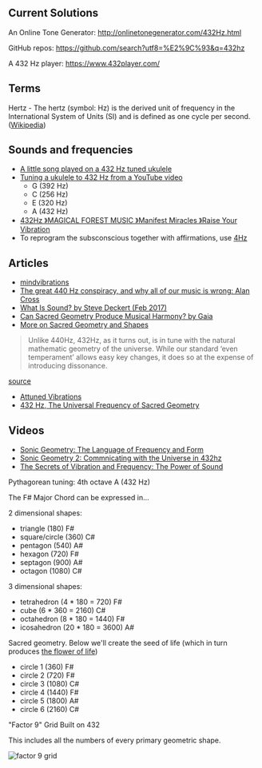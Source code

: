 ## Current Solutions

An Online Tone Generator: http://onlinetonegenerator.com/432Hz.html

GitHub repos: https://github.com/search?utf8=%E2%9C%93&q=432hz

A 432 Hz player: https://www.432player.com/

## Terms

Hertz - The hertz (symbol: Hz) is the derived unit of frequency in the International System of Units (SI) and is defined as one cycle per second. ([Wikipedia](https://en.wikipedia.org/wiki/Hertz))

## Sounds and frequencies

- [A little song played on a 432 Hz tuned ukulele](https://www.youtube.com/watch?v=ds8tNDWFCbQ)
- [Tuning a ukulele to 432 Hz from a YouTube video](https://www.youtube.com/watch?v=zWL0C18u3pk)
  - G (392 Hz)
  - C (256 Hz)
  - E (320 Hz)
  - A (432 Hz)
- [432Hz 》MAGICAL FOREST MUSIC 》Manifest Miracles 》Raise Your Vibration](https://www.youtube.com/watch?v=L2PQKda8bj0)
- To reprogram the subsconscious together with affirmations, use [4Hz](https://www.youtube.com/watch?v=BZyGxL2FnVU)

## Articles

- [mindvibrations](https://www.mindvibrations.com/432-hz/)
- [The great 440 Hz conspiracy, and why all of our music is wrong: Alan Cross](https://globalnews.ca/news/4194106/440-hz-conspiracy-music/)
- [What Is Sound? by Steve Deckert (Feb 2017)](http://www.decware.com/newsite/DECWARESOUND.pdf)
- [Can Sacred Geometry Produce Musical Harmony? by Gaia](https://www.gaia.com/article/can-sacred-geometry-produce-musical-harmony)
- [More on Sacred Geometry and Shapes](https://www.consciousawareness.info/sacred-geometry)
> Unlike 440Hz, 432Hz, as it turns out, is in tune with the natural mathematic geometry of the universe. While our standard ‘even temperament’ allows easy key changes, it does so at the expense of introducing dissonance.

[source](https://www.strymon.net/this-weeks-favorite-midnights-ocean-and-bluesky/)

- [Attuned Vibrations](https://attunedvibrations.com/432hz/)
- [432 Hz, The Universal Frequency of Sacred Geometry](https://www.gaiameditation.com/sound-healing-research/432-hz-the-universal-frequency-of-sacred-geometry/)

## Videos

- [Sonic Geometry: The Language of Frequency and Form](https://www.youtube.com/watch?v=FY74AFQl2qQ)
- [Sonic Geometry 2: Commnicating with the Universe in 432hz](https://www.youtube.com/watch?v=Yimor2jRmCA)
- [The Secrets of Vibration and Frequency: The Power of Sound](https://www.youtube.com/watch?v=_aeeNMk04l0&t=7s)

Pythagorean tuning: 4th octave A (432 Hz)

The F# Major Chord can be expressed in...

2 dimensional shapes:
- triangle (180) F#
- square/circle (360) C#
- pentagon (540) A#
- hexagon (720) F#
- septagon (900) A#
- octagon (1080) C#

3 dimensional shapes:
- tetrahedron (4 * 180 = 720) F#
- cube (6 * 360 = 2160) C#
- octahedron (8 * 180 = 1440) F#
- icosahedron (20 * 180 = 3600) A#
  
Sacred geometry. Below we'll create the seed of life (which in turn produces [the flower of life](https://www.bibliotecapleyades.net/geometria_sagrada/esp_geometria_sagrada_6.htm))
- circle 1 (360) F#
- circle 2 (720) F#
- circle 3 (1080) C#
- circle 4 (1440) F#
- circle 5 (1800) A#
- circle 6 (2160) C#

"Factor 9" Grid Built on 432

This includes all the numbers of every primary geometric shape.

![factor 9 grid](https://www.roelhollander.eu/en/wp-content/uploads/manual/Factor9-grid.png)
